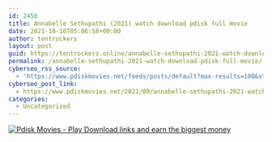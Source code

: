 ```yaml
---
id: 2450
title: Annabelle Sethupathi (2021) watch download pdisk full movie
date: 2021-10-16T05:06:58+00:00
author: tentrockers
layout: post
guid: https://tentrockers.online/annabelle-sethupathi-2021-watch-download-pdisk-full-movie/
permalink: /annabelle-sethupathi-2021-watch-download-pdisk-full-movie/
cyberseo_rss_source:
  - 'https://www.pdiskmovies.net/feeds/posts/default?max-results=100&start-index=201'
cyberseo_post_link:
  - https://www.pdiskmovies.net/2021/09/annabelle-sethupathi-2021-watch.html
categories:
  - Uncategorized
---
```

[![](https://1.bp.blogspot.com/-a93bp85aB6g/YUXjACCiX3I/AAAAAAAAbQE/GHmPI7h0af0tqn6tYzd0cdrDv9Hu9LUSACLcBGAsYHQ/s16000/Play_it_New-removebg-preview.png "Pdisk Movies - Play Download links and earn the biggest money")](https://www.linkpdisk.com/share-video?videoid=nv2lwl0051ak)